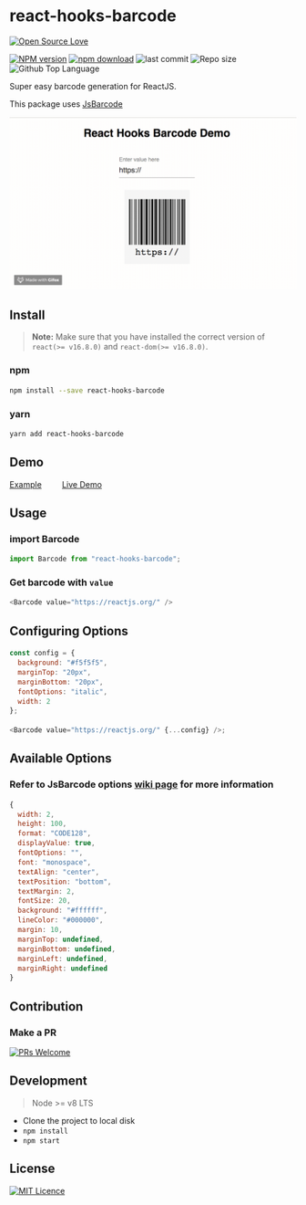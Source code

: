 # react-hooks-barcode

[![Open Source Love](https://badges.frapsoft.com/os/v2/open-source.svg?v=103)](https://github.com/ellerbrock/open-source-badges/)

[![NPM version][npm-image]][npm-url]
[![npm download][download-image]][download-url]
![last commit][last-commit-image]
![Repo size][repo-size-image]
![Github Top Language][language-image]

Super easy barcode generation for ReactJS.

This package uses [JsBarcode](https://github.com/lindell/JsBarcode)

![Alt Text](demo.gif)

## Install

> **Note:** Make sure that you have installed the correct version of `react(>= v16.8.0)` and `react-dom(>= v16.8.0)`.

### npm

```bash
npm install --save react-hooks-barcode
```

### yarn

```bash
yarn add react-hooks-barcode
```

## Demo

[Example](https://codesandbox.io/s/k50p47kk47) &emsp;&emsp; [Live Demo](https://k50p47kk47.codesandbox.io/)

## Usage

### import Barcode

```js
import Barcode from "react-hooks-barcode";
```

### Get barcode with `value`

```js
<Barcode value="https://reactjs.org/" />
```

## Configuring Options

```js
const config = {
  background: "#f5f5f5",
  marginTop: "20px",
  marginBottom: "20px",
  fontOptions: "italic",
  width: 2
};

<Barcode value="https://reactjs.org/" {...config} />;
```

## Available Options

### Refer to JsBarcode options [wiki page](https://github.com/lindell/JsBarcode/wiki/Options) for more information

```js
{
  width: 2,
  height: 100,
  format: "CODE128",
  displayValue: true,
  fontOptions: "",
  font: "monospace",
  textAlign: "center",
  textPosition: "bottom",
  textMargin: 2,
  fontSize: 20,
  background: "#ffffff",
  lineColor: "#000000",
  margin: 10,
  marginTop: undefined,
  marginBottom: undefined,
  marginLeft: undefined,
  marginRight: undefined
}
```

## Contribution

### Make a PR

[![PRs Welcome](https://img.shields.io/badge/PRs-welcome-brightgreen.svg?style=flat-square)](https://github.com/phaniteja1/react-hooks-barcode)

## Development

> Node >= v8 LTS

- Clone the project to local disk
- `npm install`
- `npm start`

## License

[![MIT Licence](https://badges.frapsoft.com/os/mit/mit.svg?v=103)](https://opensource.org/licenses/mit-license.php)

[npm-image]: https://img.shields.io/npm/v/react-hooks-barcode.svg?style=flat-square
[npm-url]: https://npmjs.com/package/react-hooks-barcode
[download-image]: https://img.shields.io/npm/dm/react-hooks-barcode.svg?style=flat-square
[download-url]: https://npmjs.com/package/react-hooks-barcode
[language-image]: https://img.shields.io/github/languages/top/phaniteja1/react-hooks-barcode.svg?style=flat
[repo-size-image]: https://img.shields.io/github/repo-size/phaniteja1/react-hooks-barcode.svg?style=flat
[last-commit-image]: https://img.shields.io/github/last-commit/phaniteja1/react-hooks-barcode.svg?style=flat
